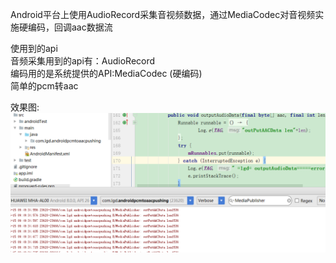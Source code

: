 Android平台上使用AudioRecord采集音视频数据，通过MediaCodec对音视频实施硬编码，回调aac数据流 

使用到的api \
    音频采集用到的api有：AudioRecord \
    编码用的是系统提供的API:MediaCodec (硬编码) \
    简单的pcm转aac
 


效果图:  
![fadf](output.png)
